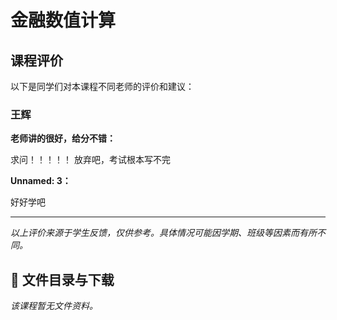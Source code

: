 # 金融数值计算

## 课程评价

以下是同学们对本课程不同老师的评价和建议：

### 王辉

**老师讲的很好，给分不错：**

求问！！！！！  放弃吧，考试根本写不完

**Unnamed: 3：**

好好学吧

---

*以上评价来源于学生反馈，仅供参考。具体情况可能因学期、班级等因素而有所不同。*
## 📄 文件目录与下载

_该课程暂无文件资料。_
